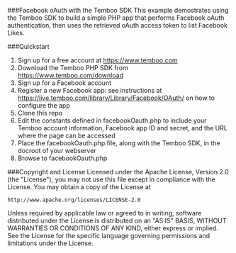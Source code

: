###Facebook oAuth with the Temboo SDK
This example demostrates using the Temboo SDK to build a simple PHP app that performs Facebook oAuth authentication,
then uses the retrieved oAuth access token to list Facebook Likes. 

###Quickstart
 1. Sign up for a free account at https://www.temboo.com
 2. Download the Temboo PHP SDK from https://www.temboo.com/download
 3. Sign up for a Facebook account 
 4. Register a new Facebook app: see instructions at https://live.temboo.com/library/Library/Facebook/OAuth/ on how to configure the app
 5. Clone this repo
 6. Edit the constants defined in facebookOauth.php to include your Temboo account information, Facebook app ID and secret, and the URL where the page can be accessed
 7. Place the facebookOauth.php file, along with the Temboo SDK, in the docroot of your webserver
 8. Browse to facebookOauth.php

###Copyright and License
Licensed under the Apache License, Version 2.0 (the "License"); you may not use this file except in compliance with the License. You may obtain a copy of the License at

    http://www.apache.org/licenses/LICENSE-2.0

Unless required by applicable law or agreed to in writing, software distributed under the License is distributed on an "AS IS" BASIS, WITHOUT WARRANTIES OR CONDITIONS OF ANY KIND, either express or implied. See the License for the specific language governing permissions and limitations under the License.

